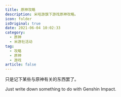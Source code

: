 ```yaml
---
title: 原神攻略
description: 米哈游旗下游戏原神攻略。
icon: folder
isOriginal: true
date: 2021-06-04 10:02:33
category:
  - 原神
  - 米游社活动
tag:
  - 攻略
  - 原神
  - 游戏
article: false
---
```


只是记下某些与原神有关的东西罢了。

Just write down something to do with Genshin Impact.
